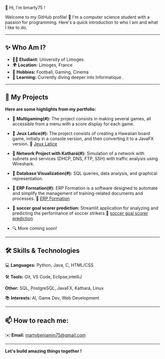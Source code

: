 🌟 Hi, I'm bmarty75 !


Welcome to my GitHub profile! 🚀 I'm a computer science student with a passion for programming. Here's a quick introduction to who I am and what I like to do.

---

## ✨ Who Am I?

- 🧑‍💻 **Etudiant:** University of Limoges
- 🌍 **Location:** Limoges, France
- 🎨 **Hobbies:** Football, Gaming, Cinema
- 🌱 **Learning:** Currently diving deeper into Informatique .

---

## 📖 My Projects

**Here are some highlights from my portfolio:**

- 📂 **Multigaming(#):** The project consists in making several games, all accessible from a menu with a score display for each game.
 
- 📂 **Jeux Latice(#):** The project consists of creating a Hawaiian board game, initially in a console version, and then converting it to a JavaFX version.
🔗 [Jeux Latice](https://github.com/bmarty75/projet-latice)
   
- 📂 **Network Project with Kathará(#):** Simulation of a network with subnets and services (DHCP, DNS, FTP, SSH) with traffic analysis using Wireshark.
  
- 📂 **Database Visualization(#):** SQL queries, data analysis, and graphical representation.

- 📂 **ERP Formation(#):** ERP Formation is a software designed to automate and simplify the management of training-related documents and processes.
 🔗 [ERP Formation](https://github.com/bmarty75/SAE-Centre-formation.git)

- 📂 **soccer goal scorer prediction:** Streamlit application for analyzing and predicting the performance of soccer strikers
 🔗 [soccer goal scorer prediction](https://github.com/bmarty75/football-buteurs-prediction)

- 🔍 More coming soon! 

---

## 🛠️ Skills & Technologies

💻 **Languages:** Python, Java, C, HTML/CSS

🛠️ **Tools:** Git, VS Code, Eclipse,intelliJ

**Other:** SQL, PostgreSQL, JavaFX, Kathará, Linux  

📚 **Interests:** AI, Game Dev, Web Development

---

## 📫 How to reach me:

✉️ **Email:** martybenjamin75@gmail.com

---
<!---
bmarty75/bmarty75 is a ✨ special ✨ repository because its `README.md` (this file) appears on your GitHub profile.
You can click the Preview link to take a look at your changes.
--->

**Let's build amazing things together !**

